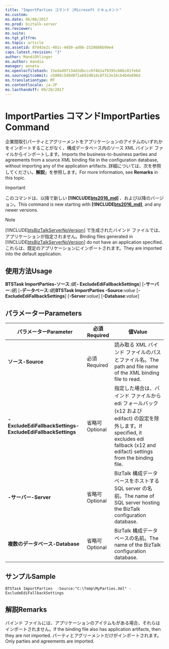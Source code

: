 ```yaml
---
title: "ImportParties コマンド |Microsoft ドキュメント"
ms.custom: 
ms.date: 06/08/2017
ms.prod: biztalk-server
ms.reviewer: 
ms.suite: 
ms.tgt_pltfrm: 
ms.topic: article
ms.assetid: 87d43e2c-401c-4450-ad9b-2528086b99e4
caps.latest.revision: "3"
author: MandiOhlinger
ms.author: mandia
manager: anneta
ms.openlocfilehash: 15edad97134d3dbccc6f4b1af9395cb0bc01febd
ms.sourcegitcommit: cb908c540d8f1a692d01dc8f313e16cb4b4e696d
ms.translationtype: MT
ms.contentlocale: ja-JP
ms.lasthandoff: 09/20/2017
---
```

# <a name="importparties-command"></a><span data-ttu-id="c140b-102">ImportParties コマンド</span><span class="sxs-lookup"><span data-stu-id="c140b-102">ImportParties Command</span></span>
<span data-ttu-id="c140b-103">企業間取引パーティとアグリーメントをアプリケーションのアイテムのいずれかをインポートすることがなく、構成データベース内のソース XML バインド ファイルからインポートします。</span><span class="sxs-lookup"><span data-stu-id="c140b-103">Imports the business-to-business parties and agreements from a source XML binding file in the configuration database, without importing any of the application artifacts.</span></span> <span data-ttu-id="c140b-104">詳細については、次を参照してください。**解説**」を参照します。</span><span class="sxs-lookup"><span data-stu-id="c140b-104">For more information, see **Remarks** in this topic.</span></span>  

> [!IMPORTANT]
> <span data-ttu-id="c140b-105">このコマンドは、以降で新しい **[!INCLUDE[bts2016_md](../includes/bts2016-md.md)]** 、および以降のバージョン。</span><span class="sxs-lookup"><span data-stu-id="c140b-105">This command is new starting with **[!INCLUDE[bts2016_md](../includes/bts2016-md.md)]**, and any newer versions.</span></span>
  
> [!NOTE]
>  <span data-ttu-id="c140b-106">[!INCLUDE[btsBizTalkServerNoVersion](../includes/btsbiztalkservernoversion-md.md)] で生成されたバインド ファイルでは、アプリケーションが指定されません。</span><span class="sxs-lookup"><span data-stu-id="c140b-106">Binding files generated in [!INCLUDE[btsBizTalkServerNoVersion](../includes/btsbiztalkservernoversion-md.md)] do not have an application specified.</span></span> <span data-ttu-id="c140b-107">これらは、既定のアプリケーションにインポートされます。</span><span class="sxs-lookup"><span data-stu-id="c140b-107">They are imported into the default application.</span></span>  
  
## <a name="usage"></a><span data-ttu-id="c140b-108">使用方法</span><span class="sxs-lookup"><span data-stu-id="c140b-108">Usage</span></span>  
  <span data-ttu-id="c140b-109">**BTSTask ImportParties-ソース**:*値*[**- ExcludeEdiFallbackSettings**] [**-サーバー**:*値*] [**-データベース**:*値*]</span><span class="sxs-lookup"><span data-stu-id="c140b-109">**BTSTask ImportParties -Source**:*value* [**-ExcludeEdiFallbackSettings**] [**-Server**:*value*] [**-Database**:*value*]</span></span>
  
## <a name="parameters"></a><span data-ttu-id="c140b-110">パラメーター</span><span class="sxs-lookup"><span data-stu-id="c140b-110">Parameters</span></span>  
  
|<span data-ttu-id="c140b-111">パラメーター</span><span class="sxs-lookup"><span data-stu-id="c140b-111">Parameter</span></span>|<span data-ttu-id="c140b-112">必須</span><span class="sxs-lookup"><span data-stu-id="c140b-112">Required</span></span>|<span data-ttu-id="c140b-113">値</span><span class="sxs-lookup"><span data-stu-id="c140b-113">Value</span></span>|  
|---|---|---|  
|<span data-ttu-id="c140b-114">**ソース**</span><span class="sxs-lookup"><span data-stu-id="c140b-114">**-Source**</span></span> | <span data-ttu-id="c140b-115">必須</span><span class="sxs-lookup"><span data-stu-id="c140b-115">Required</span></span> | <span data-ttu-id="c140b-116">読み取る XML バインド ファイルのパスとファイル名。</span><span class="sxs-lookup"><span data-stu-id="c140b-116">The path and file name of the XML binding file to read.</span></span>|
|<span data-ttu-id="c140b-117">**-ExcludeEdiFallbackSettings**</span><span class="sxs-lookup"><span data-stu-id="c140b-117">**-ExcludeEdiFallbackSettings**</span></span> | <span data-ttu-id="c140b-118">省略可</span><span class="sxs-lookup"><span data-stu-id="c140b-118">Optional</span></span> | <span data-ttu-id="c140b-119">指定した場合は、バインド ファイルから edi フォールバック (x12 および edifact) の設定を除外します。</span><span class="sxs-lookup"><span data-stu-id="c140b-119">If specified, it excludes edi fallback (x12 and edifact) settings from the binding file.</span></span>  |
| <span data-ttu-id="c140b-120">**-サーバー**</span><span class="sxs-lookup"><span data-stu-id="c140b-120">**-Server**</span></span> | <span data-ttu-id="c140b-121">省略可</span><span class="sxs-lookup"><span data-stu-id="c140b-121">Optional</span></span> | <span data-ttu-id="c140b-122">BizTalk 構成データベースをホストする SQL server の名前。</span><span class="sxs-lookup"><span data-stu-id="c140b-122">The name of SQL server hosting the BizTalk configuration database.</span></span> |
| <span data-ttu-id="c140b-123">**複数のデータベース**</span><span class="sxs-lookup"><span data-stu-id="c140b-123">**-Database**</span></span> | <span data-ttu-id="c140b-124">省略可</span><span class="sxs-lookup"><span data-stu-id="c140b-124">Optional</span></span> | <span data-ttu-id="c140b-125">BizTalk 構成データベースの名前。</span><span class="sxs-lookup"><span data-stu-id="c140b-125">The name of the BizTalk configuration database.</span></span> |

## <a name="sample"></a><span data-ttu-id="c140b-126">サンプル</span><span class="sxs-lookup"><span data-stu-id="c140b-126">Sample</span></span>
  `BTSTask ImportParties  -Source:"C:\Temp\MyParties.Xml" -ExcludeEdiFallbackSettings`

## <a name="remarks"></a><span data-ttu-id="c140b-127">解説</span><span class="sxs-lookup"><span data-stu-id="c140b-127">Remarks</span></span>
<span data-ttu-id="c140b-128">バインド ファイルには、アプリケーションのアイテムもがある場合、それらはインポートされません。</span><span class="sxs-lookup"><span data-stu-id="c140b-128">If the binding file also has application artifacts, then they are not imported.</span></span> <span data-ttu-id="c140b-129">パーティとアグリーメントだけがインポートされます。</span><span class="sxs-lookup"><span data-stu-id="c140b-129">Only parties and agreements are imported.</span></span>